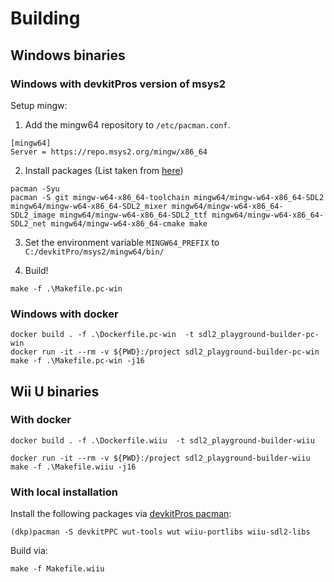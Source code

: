 # Building

## Windows binaries

### Windows with devkitPros version of msys2
Setup mingw:
1. Add the mingw64 repository to `/etc/pacman.conf`.
```
[mingw64]
Server = https://repo.msys2.org/mingw/x86_64
```
2. Install packages (List taken from [here](https://gist.github.com/thales17/fb2e4cff60890a51d9dddd4c6e832ad2))
```
pacman -Syu
pacman -S git mingw-w64-x86_64-toolchain mingw64/mingw-w64-x86_64-SDL2 mingw64/mingw-w64-x86_64-SDL2_mixer mingw64/mingw-w64-x86_64-SDL2_image mingw64/mingw-w64-x86_64-SDL2_ttf mingw64/mingw-w64-x86_64-SDL2_net mingw64/mingw-w64-x86_64-cmake make
```
3. Set the environment variable `MINGW64_PREFIX` to `C:/devkitPro/msys2/mingw64/bin/`

4. Build!
```
make -f .\Makefile.pc-win
```

### Windows with docker

```
docker build . -f .\Dockerfile.pc-win  -t sdl2_playground-builder-pc-win
docker run -it --rm -v ${PWD}:/project sdl2_playground-builder-pc-win make -f .\Makefile.pc-win -j16
```

## Wii U binaries

### With docker 

```
docker build . -f .\Dockerfile.wiiu  -t sdl2_playground-builder-wiiu

docker run -it --rm -v ${PWD}:/project sdl2_playground-builder-wiiu make -f .\Makefile.wiiu -j16
```

### With local installation

Install the following packages via [devkitPros pacman](https://devkitpro.org/wiki/devkitPro_pacman):
```
(dkp)pacman -S devkitPPC wut-tools wut wiiu-portlibs wiiu-sdl2-libs
```

Build via:
```
make -f Makefile.wiiu
```